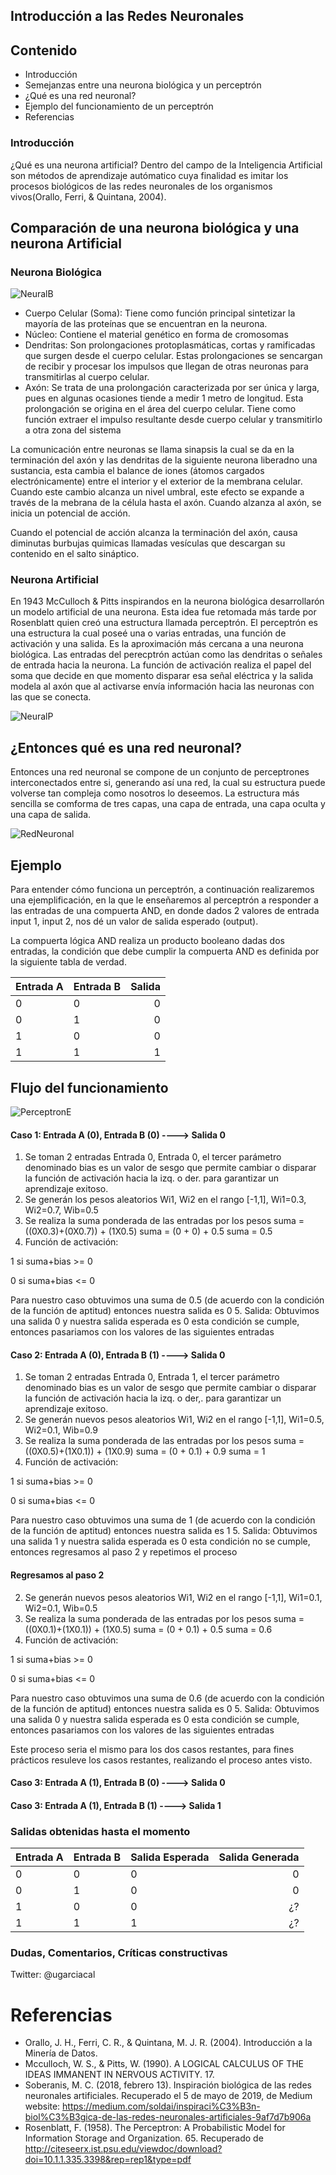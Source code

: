 ## Introducción a las Redes Neuronales
## Contenido
- Introducción
- Semejanzas entre una neurona biológica y un perceptrón
- ¿Qué es una red neuronal?
- Ejemplo del funcionamiento de un perceptrón
- Referencias

### Introducción
¿Qué es una neurona artificial?
Dentro del campo de la Inteligencia Artificial son métodos de aprendizaje autómatico cuya finalidad es imitar los procesos biológicos de las redes neuronales de los organismos vivos(Orallo, Ferri, & Quintana, 2004).

## Comparación de una neurona biológica y una neurona Artificial

### Neurona Biológica

![NeuralB](/media/neurona.gif)
* Cuerpo Celular (Soma): Tiene como función principal sintetizar la mayoría de las proteínas que se encuentran en la neurona.
* Núcleo: Contiene el material genético en forma de cromosomas
* Dendritas: Son prolongaciones protoplasmáticas, cortas y ramificadas que surgen desde el cuerpo celular. Estas prolongaciones se sencargan de recibir y procesar los impulsos que llegan de otras neuronas para transmitirlas al cuerpo celular.
* Axón: Se trata de una prolongación caracterizada por ser única y larga, pues en algunas ocasiones tiende a medir 1 metro de longitud. Esta prolongación se origina en el área del cuerpo celular. Tiene como función extraer el impulso resultante desde cuerpo celular y transmitirlo a otra zona del sistema

La comunicación entre neuronas se llama sinapsis la cual se da en la terminación del axón y las dendritas de la siguiente neurona liberadno una sustancia, esta cambia el balance de iones (átomos cargados electrónicamente) entre el interior y el exterior de la membrana celular. Cuando este cambio alcanza un nivel umbral, este efecto se expande a través de la mebrana de la célula hasta el axón. Cuando alzanza al axón, se inicia un potencial de acción.

Cuando el potencial de acción alcanza la terminación del axón, causa diminutas burbujas quimicas llamadas vesículas que descargan su contenido en el salto sináptico.

### Neurona Artificial
En 1943 McCulloch & Pitts inspirandos en la neurona biológica desarrollarón un modelo artificial de una neurona. Esta idea fue retomada más tarde por Rosenblatt quien creó una estructura llamada perceptrón. El perceptrón es una estructura la cual poseé una o varias entradas, una función de activación y una salida. Es la aproximación más cercana a una neurona biológica.
Las entradas del perecptrón actúan como las dendritas o señales de entrada hacia la neurona. La función de activación realiza el papel del soma que decide en que momento disparar esa señal eléctrica y la salida modela al axón que al activarse envía información hacia las neuronas con las que se conecta.

![NeuralP](/media/perceptron.png)

## ¿Entonces qué es una red neuronal?

Entonces una red neuronal se compone de un conjunto de perceptrones interconectados entre si, generando así una red, la cual su estructura puede volverse tan compleja como nosotros lo deseemos. La estructura más sencilla se comforma de tres capas, una capa de entrada, una capa oculta y una capa de salida.

![RedNeuronal](/media/RedNeuronal.png)

## Ejemplo
Para entender cómo funciona un perceptrón, a continuación realizaremos una ejemplificación, en la que le enseñaremos al perceptrón a responder a las entradas de una compuerta AND, en donde dados 2 valores de entrada input 1, input 2, nos dé un valor de salida esperado (output).

La compuerta lógica AND realiza un producto booleano dadas dos entradas, la condición que debe cumplir la compuerta AND es definida por la siguiente tabla de verdad.

| Entrada A| Entrada B | Salida |
| ---------|-----------| ------:|
|   0      |    0      |   0    |
|   0      |    1      |   0    |
|   1      |    0      |   0    |
|   1      |    1      |   1    |

## Flujo del funcionamiento
![PerceptronE](/media/PerceptronE.png)

#### Caso 1: Entrada A (0), Entrada B (0) ----> Salida 0
1. Se toman 2 entradas Entrada 0, Entrada 0, el tercer parámetro denominado bias es un valor de sesgo que permite cambiar  o disparar la función de activación hacia la izq. o der. para garantizar un aprendizaje exitoso.
2. Se generán los pesos aleatorios Wi1, Wi2 en el rango [-1,1], Wi1=0.3, Wi2=0.7, Wib=0.5
3. Se realiza la suma ponderada de las entradas por los pesos
suma = ((0X0.3)+(0X0.7)) + (1X0.5)
suma = (0 + 0) + 0.5
suma = 0.5
4. Función de activación:

1 si suma+bias >= 0

0 si suma+bias <= 0

Para nuestro caso obtuvimos una suma de 0.5 (de acuerdo con la condición de la función de aptitud) entonces nuestra salida es 0
5. Salida: Obtuvimos una salida 0 y nuestra salida esperada es 0 esta condición se cumple, entonces pasariamos con los valores de las siguientes entradas

#### Caso 2: Entrada A (0), Entrada B (1) ----> Salida 0
1. Se toman 2 entradas Entrada 0, Entrada 1, el tercer parámetro denominado bias es un valor de sesgo que permite cambiar  o disparar la función de activación hacia la izq. o der,. para garantizar un aprendizaje exitoso.
2. Se generán nuevos pesos aleatorios Wi1, Wi2 en el rango [-1,1], Wi1=0.5, Wi2=0.1, Wib=0.9
3. Se realiza la suma ponderada de las entradas por los pesos
suma = ((0X0.5)+(1X0.1)) + (1X0.9)
suma = (0 + 0.1) + 0.9
suma = 1
4. Función de activación:

1 si suma+bias >= 0

0 si suma+bias <= 0

Para nuestro caso obtuvimos una suma de 1 (de acuerdo con la condición de la función de aptitud) entonces nuestra salida es 1
5. Salida: Obtuvimos una salida 1 y nuestra salida esperada es 0 esta condición no se cumple, entonces regresamos al paso 2 y repetimos el proceso

#### Regresamos al paso 2
2. Se generán nuevos pesos aleatorios Wi1, Wi2 en el rango [-1,1], Wi1=0.1, Wi2=0.1, Wib=0.5
3. Se realiza la suma ponderada de las entradas por los pesos
suma = ((0X0.1)+(1X0.1)) + (1X0.5)
suma = (0 + 0.1) + 0.5
suma = 0.6
4. Función de activación:

1 si suma+bias >= 0

0 si suma+bias <= 0

Para nuestro caso obtuvimos una suma de 0.6 (de acuerdo con la condición de la función de aptitud) entonces nuestra salida es 0
5. Salida: Obtuvimos una salida 0 y nuestra salida esperada es 0 esta condición se cumple, entonces pasariamos con los valores de las siguientes entradas

Este proceso seria el mismo para los dos casos restantes, para fines prácticos resuleve los casos restantes, realizando el proceso antes visto.
#### Caso 3: Entrada A (1), Entrada B (0) ----> Salida 0
#### Caso 3: Entrada A (1), Entrada B (1) ----> Salida 1

### Salidas obtenidas hasta el momento

| Entrada A| Entrada B | Salida Esperada | Salida Generada |
| ---------|-----------| --------------- | ---------------:|
|   0      |    0      |   0             |0                |
|   0      |    1      |   0             |0                |
|   1      |    0      |   0             |¿?               |
|   1      |    1      |   1             |¿?               |




### Dudas, Comentarios, Críticas constructivas
Twitter: @ugarciacal

# Referencias
- Orallo, J. H., Ferri, C. R., & Quintana, M. J. R. (2004). Introducción a la Minería de Datos.
- Mcculloch, W. S., & Pitts, W. (1990). A LOGICAL CALCULUS OF THE IDEAS IMMANENT IN NERVOUS ACTIVITY. 17.
- Soberanis, M. C. (2018, febrero 13). Inspiración biológica de las redes neuronales artificiales. Recuperado el 5 de mayo de 2019, de Medium website: https://medium.com/soldai/inspiraci%C3%B3n-biol%C3%B3gica-de-las-redes-neuronales-artificiales-9af7d7b906a
- Rosenblatt, F. (1958). The Perceptron: A Probabilistic Model for Information Storage and Organization. 65. Recuperado de http://citeseerx.ist.psu.edu/viewdoc/download?doi=10.1.1.335.3398&rep=rep1&type=pdf
